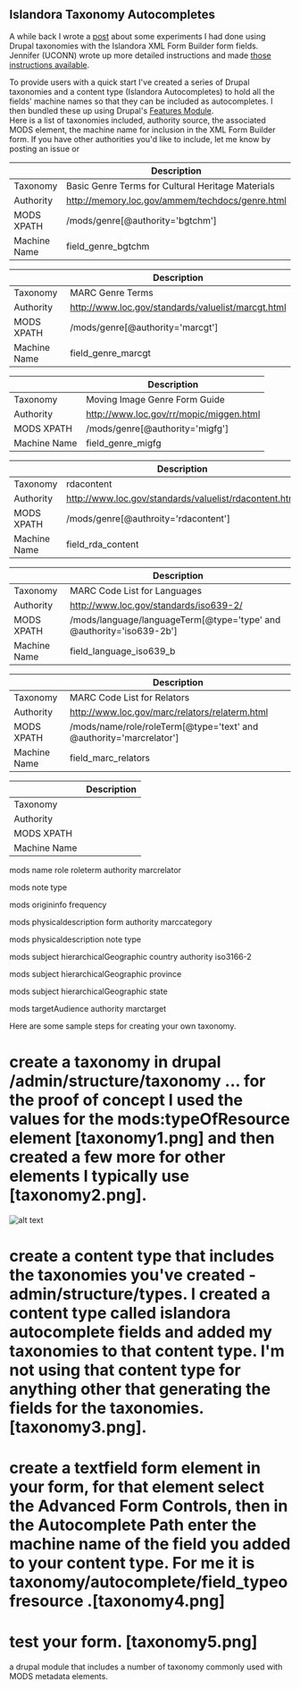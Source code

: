 ## Islandora Taxonomy Autocompletes

A while back I wrote a [post](https://groups.google.com/forum/#!topic/islandora/O5bXlqeAVoc) about some experiments I had done using Drupal taxonomies with the Islandora XML Form Builder form fields. Jennifer (UCONN) wrote up more detailed instructions and made [those instructions available](https://drive.google.com/viewerng/viewer?a=v&pid=forums&srcid=MTY4ODQyNjYxMDAxMTY4NzgyMTEBMDY0NzQyNDQ4ODAxMDYxMDE3MDcBTFJmNGFMV0Nyc29KATAuMQEBdjI&u=0).

To provide users with a quick start I've created a series of Drupal taxonomies 
and a content type (Islandora Autocompletes) to hold all the fields' machine names so that they can be included as autocompletes. 
I then bundled these up using Drupal's [Features Module](http://drupal.org/project/features).  
Here is a list of taxonomies included, authority source, the associated MODS element, the machine name for inclusion in the XML Form Builder form.  If you have other authorities you'd like to include, let me know by posting an issue or 

|  | **Description** |
|----------|-----------------------------------------------------------|
| Taxonomy | Basic Genre Terms for Cultural Heritage Materials |
| Authority  | http://memory.loc.gov/ammem/techdocs/genre.html |
| MODS XPATH | /mods/genre[@authority='bgtchm'] |
| Machine Name | field_genre_bgtchm  |

|  | **Description** |
|----------|-----------------------------------------------------------|
| Taxonomy | MARC Genre Terms |
| Authority  | http://www.loc.gov/standards/valuelist/marcgt.html |
| MODS XPATH | /mods/genre[@authority='marcgt'] |
| Machine Name | field_genre_marcgt  |

|  | **Description** |
|----------|-----------------------------------------------------------|
| Taxonomy | Moving Image Genre Form Guide |
| Authority  | http://www.loc.gov/rr/mopic/miggen.html |
| MODS XPATH | /mods/genre[@authority='migfg'] |
| Machine Name | field_genre_migfg  |

|  | **Description** |
|----------|-----------------------------------------------------------|
| Taxonomy | rdacontent |
| Authority  | http://www.loc.gov/standards/valuelist/rdacontent.html |
| MODS XPATH | /mods/genre[@authroity='rdacontent'] |
| Machine Name | field_rda_content |

|  | **Description** |
|----------|-----------------------------------------------------------|
| Taxonomy | MARC Code List for Languages |
| Authority  | http://www.loc.gov/standards/iso639-2/ |
| MODS XPATH |/mods/language/languageTerm[@type='type' and @authority='iso639-2b']  |
| Machine Name | field_language_iso639_b  |

|  | **Description** |
|----------|-----------------------------------------------------------|
| Taxonomy |  MARC Code List for Relators  |
| Authority  | http://www.loc.gov/marc/relators/relaterm.html |
| MODS XPATH | /mods/name/role/roleTerm[@type='text' and @authority='marcrelator'] |
| Machine Name |  field_marc_relators |

|  | **Description** |
|----------|-----------------------------------------------------------|
| Taxonomy |  |
| Authority  |  |
| MODS XPATH |  |
| Machine Name |   |

mods name role roleterm authority marcrelator

mods note type

mods origininfo frequency

mods physicaldescription form authority marccategory

mods physicaldescription note type

mods subject hierarchicalGeographic country authority iso3166-2

mods subject hierarchicalGeographic province

mods subject hierarchicalGeographic state

mods targetAudience authority marctarget


Here are some sample steps for creating your own taxonomy.

# create a taxonomy in drupal /admin/structure/taxonomy   ... for the proof of concept I used the values for the mods:typeOfResource element [taxonomy1.png] and then created a few more for other elements I typically use [taxonomy2.png].

![alt text](https://groups.google.com/group/islandora/attach/ba970abe2f7fc2c3/taxonomy1.png?part=0.2&authuser=0&view=1 "Taxonomy 1")
# create a content type that includes the taxonomies you've created - admin/structure/types.  I created a content type called islandora autocomplete fields and added my taxonomies to that content type.  I'm not using that content type for anything other that generating the fields for the taxonomies.[taxonomy3.png].

# create a textfield form element in your form, for that element select the Advanced Form Controls, then in the Autocomplete Path enter the machine name of the field you added to your content type. For me it is taxonomy/autocomplete/field_typeofresource .[taxonomy4.png]

# test your form. [taxonomy5.png]
a drupal module that includes a number of taxonomy commonly used with MODS metadata elements.

